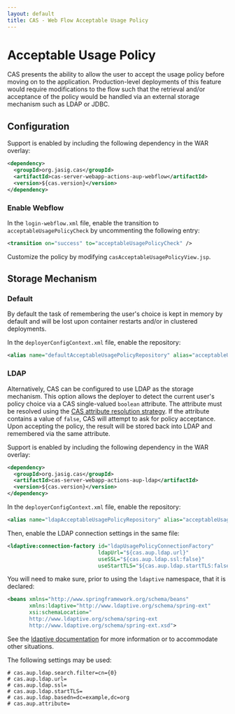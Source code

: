 ```yaml
---
layout: default
title: CAS - Web Flow Acceptable Usage Policy
---
```


# Acceptable Usage Policy

CAS presents the ability to allow the user to accept the usage policy before moving on to the application. 
Production-level deployments of this feature would require modifications to the flow such that the retrieval
and/or acceptance of the policy would be handled via an external storage mechanism such as LDAP or JDBC.

## Configuration

Support is enabled by including the following dependency in the WAR overlay:

```xml
<dependency>
  <groupId>org.jasig.cas</groupId>
  <artifactId>cas-server-webapp-actions-aup-webflow</artifactId>
  <version>${cas.version}</version>
</dependency>
```

### Enable Webflow

In the `login-webflow.xml` file, enable the transition to `acceptableUsagePolicyCheck`
by uncommenting the following entry:

```xml
<transition on="success" to="acceptableUsagePolicyCheck" />
```

Customize the policy by modifying `casAcceptableUsagePolicyView.jsp`.

## Storage Mechanism

### Default

By default the task of remembering the user's choice is kept in memory by default and will be lost upon 
container restarts and/or in clustered deployments.   

In the `deployerConfigContext.xml` file, enable the repository:

```xml
<alias name="defaultAcceptableUsagePolicyRepository" alias="acceptableUsagePolicyRepository" />
```

### LDAP
Alternatively, CAS can be configured to use LDAP as the storage mechanism. This option allows the deployer
to detect the current user's policy choice via a CAS single-valued `boolean` attribute. 
The attribute must be resolved using
the [CAS attribute resolution strategy](../integration/Attribute-Resolution.html). 
If the attribute contains a value of `false`, CAS will attempt to
ask for policy acceptance. Upon accepting the policy, the result will be stored back into LDAP and
remembered via the same attribute. 

Support is enabled by including the following dependency in the WAR overlay:

```xml
<dependency>
  <groupId>org.jasig.cas</groupId>
  <artifactId>cas-server-webapp-actions-aup-ldap</artifactId>
  <version>${cas.version}</version>
</dependency>
```

In the `deployerConfigContext.xml` file, enable the repository:

```xml
<alias name="ldapAcceptableUsagePolicyRepository" alias="acceptableUsagePolicyRepository" />
```

Then, enable the LDAP connection settings in the same file:

```xml
<ldaptive:connection-factory id="ldapUsagePolicyConnectionFactory"
                             ldapUrl="${cas.aup.ldap.url}"
                             useSSL="${cas.aup.ldap.ssl:false}"
                             useStartTLS="${cas.aup.ldap.startTLS:false}" />
```

You will need to make sure, prior to using the `ldaptive` namespace, that it is declared:

```xml
<beans xmlns="http://www.springframework.org/schema/beans"
       xmlns:ldaptive="http://www.ldaptive.org/schema/spring-ext"
       xsi:schemaLocation="
       http://www.ldaptive.org/schema/spring-ext
       http://www.ldaptive.org/schema/spring-ext.xsd">
```

See the [ldaptive documentation](http://www.ldaptive.org/) for more information or 
to accommodate other situations.

The following settings may be used:

```properties
# cas.aup.ldap.search.filter=cn={0}
# cas.aup.ldap.url=
# cas.aup.ldap.ssl=
# cas.aup.ldap.startTLS=
# cas.aup.ldap.basedn=dc=example,dc=org
# cas.aup.attribute=
```

